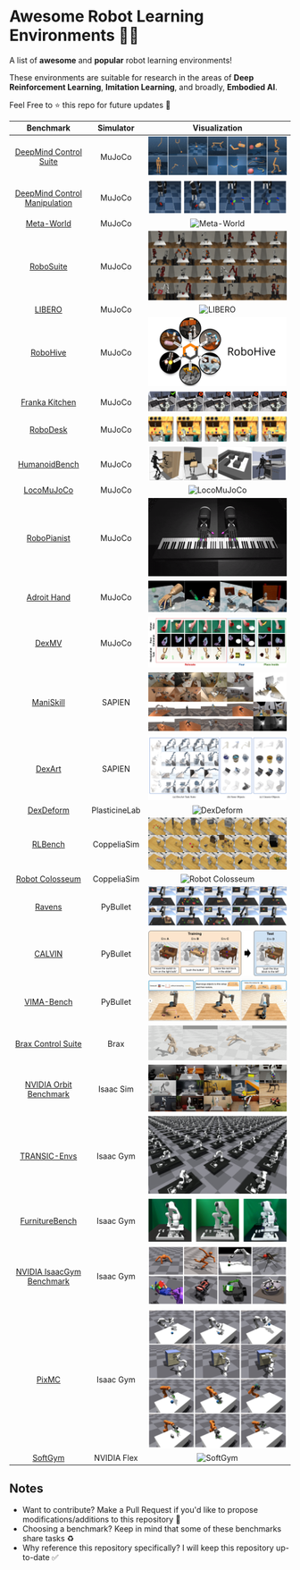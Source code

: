 # Awesome Robot Learning Environments 🤖🔥

A list of **awesome** and **popular** robot learning environments!

These environments are suitable for research in the areas of **Deep Reinforcement Learning**, **Imitation Learning**, and broadly, **Embodied AI**.

Feel Free to ⭐️ this repo for future updates 📲

|                                                    Benchmark                                                     |   Simulator   |                            Visualization                             |
| :--------------------------------------------------------------------------------------------------------------: | :-----------: | :------------------------------------------------------------------: |
|                     [DeepMind Control Suite](https://github.com/google-deepmind/dm_control)                      |    MuJoCo     |        ![DeepMind Control Suite](assets/dm_control-suite.png)        |
| [DeepMind Control Manipulation](https://github.com/google-deepmind/dm_control/tree/main/dm_control/manipulation) |    MuJoCo     | ![DeepMind Control Manipulation](assets/dm_control-manipulation.png) |
|                           [Meta-World](https://github.com/Farama-Foundation/Metaworld)                           |    MuJoCo     |                 ![Meta-World](assets/meta-world.gif)                 |
|                            [RoboSuite](https://github.com/ARISE-Initiative/robosuite)                            |    MuJoCo     |                  ![RoboSuite](assets/robosuite.png)                  |
|                           [LIBERO](https://github.com/Lifelong-Robot-Learning/LIBERO)                            |    MuJoCo     |                     ![LIBERO](assets/libero.gif)                     |
|                                [RoboHive](https://github.com/vikashplus/robohive)                                |    MuJoCo     |                   ![RoboHive](assets/robohive.png)                   |
|                        [Franka Kitchen](https://robotics.farama.org/envs/franka_kitchen/)                        |    MuJoCo     |             ![Franka Kitchen](assets/franka-kitchen.gif)             |
|                             [RoboDesk](https://github.com/google-research/robodesk)                              |    MuJoCo     |                   ![RoboDesk](assets/robodesk.gif)                   |
|                        [HumanoidBench](https://github.com/carlosferrazza/humanoid-bench)                         |    MuJoCo     |             ![HumanoidBench](assets/humanoid-bench.jpeg)             |
|                              [LocoMuJoCo](https://github.com/robfiras/loco-mujoco)                               |    MuJoCo     |                 ![LocoMuJoCo](assets/locomujoco.gif)                 |
|                          [RoboPianist](https://github.com/google-research/robopianist)                           |    MuJoCo     |                ![RoboPianist](assets/robopianist.gif)                |
|                           [Adroit Hand](https://robotics.farama.org/envs/adroit_hand/)                           |    MuJoCo     |                  ![Adroit Hand](assets/adroit.jpeg)                  |
|                                   [DexMV](https://github.com/yzqin/dexmv-sim)                                    |    MuJoCo     |                      ![DexMV](assets/dexmv.png)                      |
|                                [ManiSkill](https://github.com/haosulab/ManiSkill)                                |    SAPIEN     |                 ![ManiSkill](assets/maniskill.webp)                  |
|                              [DexArt](https://github.com/Kami-code/dexart-release)                               |    SAPIEN     |                     ![DexArt](assets/dexart.png)                     |
|                                [DexDeform](https://github.com/sizhe-li/DexDeform)                                | PlasticineLab |                  ![DexDeform](assets/dexdeform.gif)                  |
|                                  [RLBench](https://github.com/stepjam/RLBench)                                   |  CoppeliaSim  |                    ![RLBench](assets/rlbench.png)                    |
|                      [Robot Colosseum](https://github.com/robot-colosseum/robot-colosseum)                       |  CoppeliaSim  |            ![Robot Colosseum](assets/robot-colosseum.gif)            |
|                               [Ravens](https://github.com/google-research/ravens)                                |   PyBullet    |                     ![Ravens](assets/ravens.png)                     |
|                                     [CALVIN](https://github.com/mees/calvin)                                     |   PyBullet    |                     ![CALVIN](assets/calvin.png)                     |
|                               [VIMA-Bench](https://github.com/vimalabs/VIMABench)                                |   PyBullet    |                 ![VIMA-Bench](assets/vimabench.gif)                  |
|                               [Brax Control Suite](https://github.com/google/brax)                               |     Brax      |                       ![Brax](assets/brax.gif)                       |
|                          [NVIDIA Orbit Benchmark](https://isaac-orbit.github.io/orbit/)                          |   Isaac Sim   |             ![NVIDIA Orbit Benchmark](assets/orbit.jpeg)             |
|                          [TRANSIC-Envs](https://github.com/transic-robot/transic-envs)                           |   Isaac Gym   |               ![TRANSIC-Envs](assets/transic-envs.png)               |
|                           [FurnitureBench](https://github.com/clvrai/furniture-bench)                            |   Isaac Gym   |            ![FurnitureBench](assets/furniture-bench.png)             |
|                  [NVIDIA IsaacGym Benchmark](https://github.com/NVIDIA-Omniverse/IsaacGymEnvs)                   |   Isaac Gym   |          ![NVIDIA IsaacGym Benchmark](assets/isaacgym.png)           |
|                                      [PixMC](https://github.com/ir413/mvp)                                       |   Isaac Gym   |                      ![PixMC](assets/pixmc.png)                      |
|                                 [SoftGym](https://github.com/Xingyu-Lin/softgym)                                 |  NVIDIA Flex  |                    ![SoftGym](assets/softgym.gif)                    |

## Notes

- Want to contribute? Make a Pull Request if you'd like to propose modifications/additions to this repository 🤗
- Choosing a benchmark? Keep in mind that some of these benchmarks share tasks ♻️
- Why reference this repository specifically? I will keep this repository up-to-date ✅
